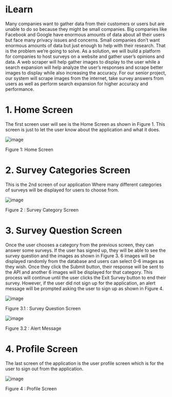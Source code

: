 # iLearn 
Many companies want to gather data from their customers or users but are unable to do so because they might be small companies. Big companies like Facebook and Google have enormous amounts of data about all their users but face many privacy issues and concerns. Small companies don’t want enormous amounts of data but just enough to help with their research. That is the problem we’re going to solve. As a solution, we will build a platform for companies to host surveys on a website and gather user’s opinions and data. A web scraper will help gather images to display to the user while a search expansion will help analyze the user’s responses and scrape better images to display while also increasing the accuracy. For our senior project, our system will scrape images from the internet, take survey answers from users as well as perform search expansion for higher accuracy and performance.


# 1. Home Screen

The first screen user will see is the Home Screen as shown in Figure 1. This screen is just to let the user know about the application and what it does.

![image](https://github.com/user-attachments/assets/5acb779e-f7b8-4e6c-8130-915894dcf478)

    
   Figure 1: Home Screen

# 2. Survey Categories Screen

This is the 2nd screen of our application Where many different categories of surveys will be displayed for users to choose from.

![image](https://github.com/user-attachments/assets/a9188cf6-6503-4fa3-959c-56388efa720c)
   
   Figure 2 : Survey Category Screen

# 3.  Survey Question Screen
Once the user chooses a category from the previous screen, they can answer some surveys. If the user has signed up, they will be able to see the survey question and the images as shown in Figure 3. 6 images will be displayed randomly from the database and users can select 0-6 images as they wish. Once they click the Submit button, their response will be sent to the API and another 6 images will be displayed for that category. This process will continue until the user clicks the Exit Survey button to end their survey. However, if the user did not sign up for the application, an alert message will be prompted asking the user to sign up as shown in Figure 4.


![image](https://github.com/user-attachments/assets/b2f692d5-d1c8-41c3-845b-1bdb9b52f7dd)


 Figure 3.1 : Survey Question Screen


![image](https://github.com/user-attachments/assets/c7d5798c-b6df-4c9f-adb1-090535d70be1)
                            
 Figure 3.2 : Alert Message

# 4. Profile Screen
The last screen of the application is the user profile screen which is for the user to sign out from the application.

![image](https://github.com/user-attachments/assets/07b8fa43-e280-48c7-8579-1bc1ba7513ae)

Figure 4 : Profile Screen
